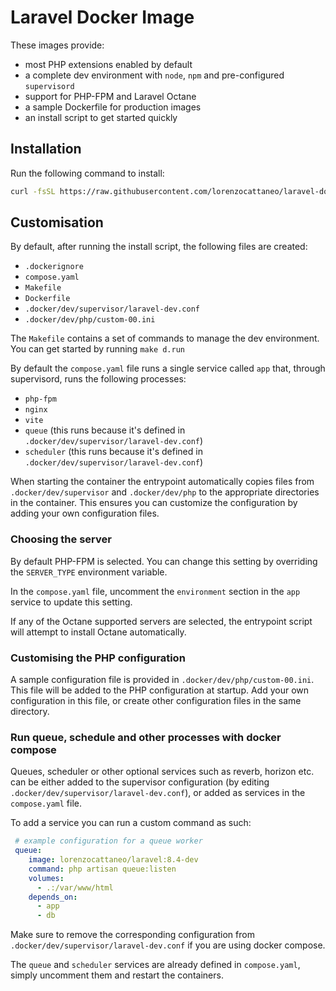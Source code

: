 # Laravel Docker Image

These images provide:

- most PHP extensions enabled by default
- a complete dev environment with `node`, `npm` and pre-configured `supervisord`
- support for PHP-FPM and Laravel Octane
- a sample Dockerfile for production images
- an install script to get started quickly

## Installation

Run the following command to install:

```bash
curl -fsSL https://raw.githubusercontent.com/lorenzocattaneo/laravel-docker/main/install.sh | bash
```

## Customisation

By default, after running the install script, the following files are created:

- `.dockerignore`
- `compose.yaml`
- `Makefile`
- `Dockerfile`
- `.docker/dev/supervisor/laravel-dev.conf`
- `.docker/dev/php/custom-00.ini`

The `Makefile` contains a set of commands to manage the dev environment. You can get started by running `make d.run`

By default the `compose.yaml` file runs a single service called `app` that, through supervisord, runs the following processes:

- `php-fpm`
- `nginx`
- `vite`
- `queue` (this runs because it's defined in `.docker/dev/supervisor/laravel-dev.conf`)
- `scheduler` (this runs because it's defined in `.docker/dev/supervisor/laravel-dev.conf`)

When starting the container the entrypoint automatically copies files from `.docker/dev/supervisor` and `.docker/dev/php` to the appropriate directories in the container. This ensures you can customize the configuration by adding your own configuration files.

### Choosing the server

By default PHP-FPM is selected.
You can change this setting by overriding the `SERVER_TYPE` environment variable.

In the `compose.yaml` file, uncomment the `environment` section in the `app` service to update this setting.

If any of the Octane supported servers are selected, the entrypoint script will attempt to install Octane automatically.

### Customising the PHP configuration

A sample configuration file is provided in `.docker/dev/php/custom-00.ini`. This file will be added to the PHP configuration at startup. Add your own configuration in this file, or create other configuration files in the same directory.

### Run queue, schedule and other processes with docker compose

Queues, scheduler or other optional services such as reverb, horizon etc. can be either added to the supervisor configuration (by editing `.docker/dev/supervisor/laravel-dev.conf`), or added as services in the `compose.yaml` file.

To add a service you can run a custom command as such:

```yaml
 # example configuration for a queue worker
 queue:
    image: lorenzocattaneo/laravel:8.4-dev
    command: php artisan queue:listen
    volumes:
      - .:/var/www/html
    depends_on:
      - app
      - db
```

Make sure to remove the corresponding configuration from `.docker/dev/supervisor/laravel-dev.conf` if you are using docker compose.

The `queue` and `scheduler` services are already defined in `compose.yaml`, simply uncomment them and restart the containers.
